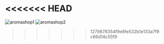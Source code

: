 <<<<<<< HEAD
=======

![aromashop1](https://github.com/leylatahirova/Aroma-Shop/assets/118692585/d62b503b-095f-410b-beb9-7537fc72142c)
![aromashop2](https://github.com/leylatahirova/Aroma-Shop/assets/118692585/d2dba058-2795-4694-81ba-8a5235c7407b)
>>>>>>> 1279878354f9e8fe532b1e133a7f9c66d14c55f9
